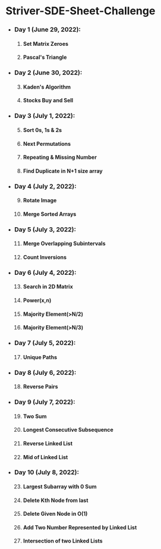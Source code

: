 # Striver-SDE-Sheet-Challenge

<ul>

  <li><h3>Day 1 (June 29, 2022):</h3>
      <ol type="1">
        <li><h4>Set Matrix Zeroes</h4></li>
        <li><h4>Pascal's Triangle</h4></li>
      </ol>
  </li>
  
  <li><h3>Day 2 (June 30, 2022):</h3>
      <ol type="1" start="3">
        <li><h4>Kaden's Algorithm</h4></li>
        <li><h4>Stocks Buy and Sell</h4></li>
      </ol>
  </li>

  <li><h3>Day 3 (July 1, 2022):</h3>
      <ol type="1" start="5">
        <li><h4>Sort 0s, 1s & 2s</h4></li>
        <li><h4>Next Permutations</h4></li>
        <li><h4>Repeating & Missing Number</h4></li>
        <li><h4>Find Duplicate in N+1 size array</h4></li>
      </ol>
  </li>

  <li><h3>Day 4 (July 2, 2022):</h3>
      <ol type="1" start="9">
        <li><h4>Rotate Image</h4></li>
        <li><h4>Merge Sorted Arrays</h4></li>
      </ol>
  </li>

  <li><h3>Day 5 (July 3, 2022):</h3>
      <ol type="1" start="11">
        <li><h4>Merge Overlapping Subintervals</h4></li>
        <li><h4>Count Inversions</h4></li>
      </ol>
  </li>

  <li><h3>Day 6 (July 4, 2022):</h3>
      <ol type="1" start="13">
        <li><h4>Search in 2D Matrix</h4></li>
        <li><h4>Power(x,n)</h4></li>
        <li><h4>Majority Element(>N/2)</h4></li>
        <li><h4>Majority Element(>N/3)</h4></li>
      </ol>
  </li>
  
  
  <li><h3>Day 7 (July 5, 2022):</h3>
      <ol type="1" start="17">
        <li><h4>Unique Paths</h4></li>
      </ol>
  </li>
  
  <li><h3>Day 8 (July 6, 2022):</h3>
      <ol type="1" start="18">
        <li><h4>Reverse Pairs</h4></li>
      </ol>
  </li>
  
  <li><h3>Day 9 (July 7, 2022):</h3>
      <ol type="1" start="19">
        <li><h4>Two Sum</h4></li>
        <li><h4>Longest Consecutive Subsequence</h4></li>
        <li><h4>Reverse Linked List</h4></li>
        <li><h4>Mid of Linked List</h4></li>
      </ol>
  </li>
  
  <li><h3>Day 10 (July 8, 2022):</h3>
      <ol type="1" start="23">
        <li><h4>Largest Subarray with 0 Sum</h4></li>
        <li><h4>Delete Kth Node from last</h4></li>
        <li><h4>Delete Given Node in O(1)</h4></li>
        <li><h4>Add Two Number Represented by Linked List</h4></li>
        <li><h4>Intersection of two Linked Lists</h4></li>
      </ol>
  </li>
  
</ul>

